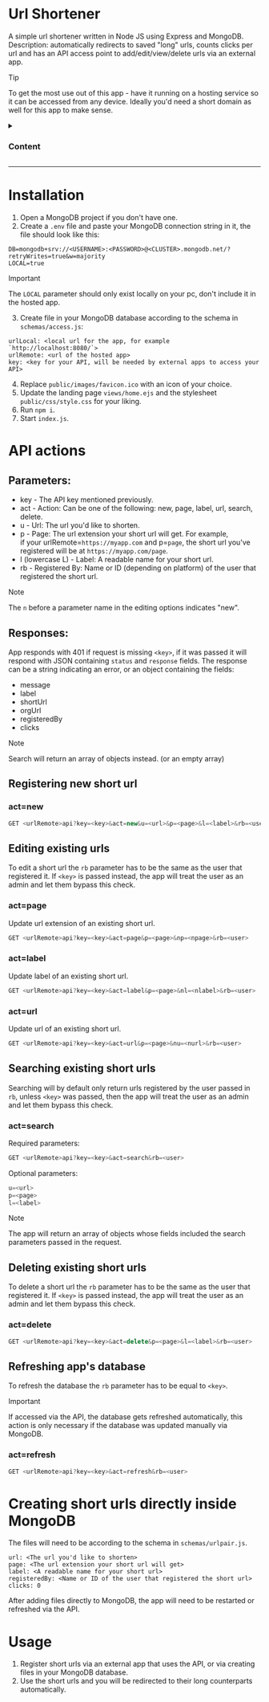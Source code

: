 # Url Shortener

A simple url shortener written in Node JS using Express and MongoDB.<br>
Description: automatically redirects to saved "long" urls, counts clicks per url and has an API access point to add/edit/view/delete urls via an external app.

> [!TIP]
> To get the most use out of this app - have it running on a hosting service so it can be accessed from any device. Ideally you'd need a short domain as well for this app to make sense.

<details>
  <summary><h3>Content</h3></summary>
  
 - [Installation](#installation)
 - [API actions](#api-actions)
   - [Parameters](#parameters)
   - [Responses](#responses)
   - [Registering new short url](#registering-new-short-url)
   - [Editing existing urls](#editing-existing-urls)
   - [Searching existing short urls](#searching-existing-short-urls)
   - [Deleting existing short urls](#deleting-existing-short-urls)
   - [Refreshing app's database](#refreshing-apps-database)
- [Creating short urls directly inside MongoDB](#creating-short-urls-directly-inside-mongodb)
- [Usage](#usage)

</details>
<hr>

# Installation

1. Open a MongoDB project if you don't have one.
2. Create a `.env` file and paste your MongoDB connection string in it, the file should look like this:

```
DB=mongodb+srv://<USERNAME>:<PASSWORD>@<CLUSTER>.mongodb.net/?retryWrites=true&w=majority
LOCAL=true
```

> [!IMPORTANT]
> The `LOCAL` parameter should only exist locally on your pc, don't include it in the hosted app.

3. Create file in your MongoDB database according to the schema in `schemas/access.js`:

```
urlLocal: <local url for the app, for example `http://localhost:8080/`>
urlRemote: <url of the hosted app>
key: <key for your API, will be needed by external apps to access your API>
```

4. Replace `public/images/favicon.ico` with an icon of your choice.
5. Update the landing page `views/home.ejs` and the stylesheet `public/css/style.css` for your liking.
6. Run `npm i`.
7. Start `index.js`.

# API actions

## Parameters:

- key - The API key mentioned previously.
- act - Action: Can be one of the following: new, page, label, url, search, delete.
- u - Url: The url you'd like to shorten.
- p - Page: The url extension your short url will get. For example,<br>
  if your urlRemote=`https://myapp.com` and p=`page`, the short url you've registered will be at `https://myapp.com/page`.
- l (lowercase L) - Label: A readable name for your short url.
- rb - Registered By: Name or ID (depending on platform) of the user that registered the short url.

> [!NOTE]
> The `n` before a parameter name in the editing options indicates "new".

## Responses:

App responds with 401 if request is missing `<key>`, if it was passed it will respond with JSON containing `status` and `response` fields.
The response can be a string indicating an error, or an object containing the fields:

- message
- label
- shortUrl
- orgUrl
- registeredBy
- clicks

> [!NOTE]
> Search will return an array of objects instead. (or an empty array)

## Registering new short url

### act=new

```Javascript
GET <urlRemote>api?key=<key>&act=new&u=<url>&p=<page>&l=<label>&rb=<user>
```

## Editing existing urls

To edit a short url the `rb` parameter has to be the same as the user that registered it. If `<key>` is passed instead, the app will treat the user as an admin and let them bypass this check.

### act=page

Update url extension of an existing short url.

```Javascript
GET <urlRemote>api?key=<key>&act=page&p=<page>&np=<npage>&rb=<user>
```

### act=label

Update label of an existing short url.

```Javascript
GET <urlRemote>api?key=<key>&act=label&p=<page>&nl=<nlabel>&rb=<user>
```

### act=url

Update url of an existing short url.

```Javascript
GET <urlRemote>api?key=<key>&act=url&p=<page>&nu=<nurl>&rb=<user>
```

## Searching existing short urls

Searching will by default only return urls registered by the user passed in `rb`, unless `<key>` was passed, then the app will treat the user as an admin and let them bypass this check.

### act=search

Required parameters:

```Javascript
GET <urlRemote>api?key=<key>&act=search&rb=<user>
```

Optional parameters:

```Javascript
u=<url>
p=<page>
l=<label>
```

> [!NOTE]
> The app will return an array of objects whose fields included the search parameters passed in the request.

## Deleting existing short urls

To delete a short url the `rb` parameter has to be the same as the user that registered it. If `<key>` is passed instead, the app will treat the user as an admin and let them bypass this check.

### act=delete

```Javascript
GET <urlRemote>api?key=<key>&act=delete&p=<page>&l=<label>&rb=<user>
```

## Refreshing app's database

To refresh the database the `rb` parameter has to be equal to `<key>`.<br>

> [!IMPORTANT]
> If accessed via the API, the database gets refreshed automatically, this action is only necessary if the database was updated manually via MongoDB.

### act=refresh

```Javascript
GET <urlRemote>api?key=<key>&act=refresh&rb=<user>
```

# Creating short urls directly inside MongoDB

The files will need to be according to the schema in `schemas/urlpair.js`.

```
url: <The url you'd like to shorten>
page: <The url extension your short url will get>
label: <A readable name for your short url>
registeredBy: <Name or ID of the user that registered the short url>
clicks: 0
```

After adding files directly to MongoDB, the app will need to be restarted or refreshed via the API.

# Usage

1. Register short urls via an external app that uses the API, or via creating files in your MongoDB database.
2. Use the short urls and you will be redirected to their long counterparts automatically.
